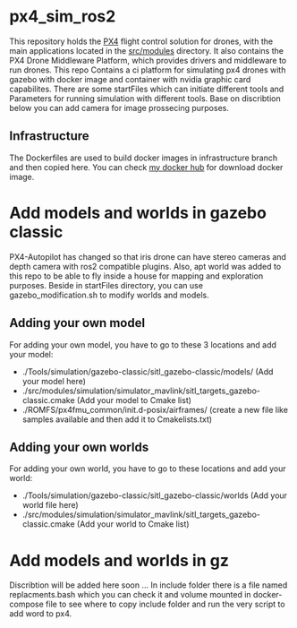 # px4_sim_ros2

This repository holds the [PX4](http://px4.io) flight control solution for drones, with the main applications located in the [src/modules](https://github.com/PX4/PX4-Autopilot/tree/main/src/modules) directory. It also contains the PX4 Drone Middleware Platform, which provides drivers and middleware to run drones.
This repo Contains a ci platform for simulating px4 drones with gazebo with docker image and container with nvidia graphic card capabilites. There are some startFiles which can initiate different tools and Parameters for running simulation with different tools. Base on discribtion below you can add camera for image prossecing purposes.
## Infrastructure
The Dockerfiles are used to build docker images in infrastructure branch and then copied here. You can check [my docker hub](https://hub.docker.com/r/alienkh/px4_sim) for download docker image. 

# Add models and worlds in gazebo classic
PX4-Autopilot has changed so that iris drone can have stereo cameras and depth camera with ros2 compatible plugins. Also, apt world was added to this repo to be able to fly inside a house for mapping and exploration purposes. Beside in startFiles directory, you can use gazebo_modification.sh to modify worlds and models.
## Adding your own model 
For adding your own model, you have to go to these 3 locations and add your model:
 - ./Tools/simulation/gazebo-classic/sitl_gazebo-classic/models/ (Add your model here)
 - ./src/modules/simulation/simulator_mavlink/sitl_targets_gazebo-classic.cmake (Add your model to Cmake list)
 - ./ROMFS/px4fmu_common/init.d-posix/airframes/ (create a new file like samples available and then add it to Cmakelists.txt)

## Adding your own worlds
For adding your own world, you have to go to these locations and add your world:
- ./Tools/simulation/gazebo-classic/sitl_gazebo-classic/worlds (Add your world file here)
- ./src/modules/simulation/simulator_mavlink/sitl_targets_gazebo-classic.cmake (Add your world to Cmake list)

# Add models and worlds in gz 
Discribtion will be added here soon ...
In include folder there is a file named replacments.bash which you can check it and volume mounted in docker-compose file to see where to copy include folder and run the very script to add word to px4.
